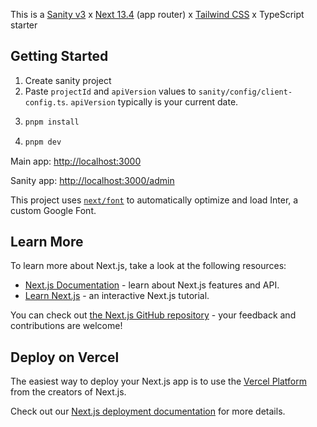This is a [Sanity v3](https://www.sanity.io/) x [Next 13.4](https://nextjs.org/) (app router) x [Tailwind CSS](https://tailwindcss.com/) x TypeScript starter

## Getting Started

1. Create sanity project
2. Paste `projectId` and `apiVersion` values to `sanity/config/client-config.ts`.
   `apiVersion` typically is your current date.
3. ```bash
   pnpm install
   ```
4. ```bash
   pnpm dev
   ```

Main app: [http://localhost:3000](http://localhost:3000)

Sanity app: [http://localhost:3000/admin](http://localhost:3000/admin)

This project uses [`next/font`](https://nextjs.org/docs/basic-features/font-optimization) to automatically optimize and load Inter, a custom Google Font.

## Learn More

To learn more about Next.js, take a look at the following resources:

- [Next.js Documentation](https://nextjs.org/docs) - learn about Next.js features and API.
- [Learn Next.js](https://nextjs.org/learn) - an interactive Next.js tutorial.

You can check out [the Next.js GitHub repository](https://github.com/vercel/next.js/) - your feedback and contributions are welcome!

## Deploy on Vercel

The easiest way to deploy your Next.js app is to use the [Vercel Platform](https://vercel.com/new?utm_medium=default-template&filter=next.js&utm_source=create-next-app&utm_campaign=create-next-app-readme) from the creators of Next.js.

Check out our [Next.js deployment documentation](https://nextjs.org/docs/deployment) for more details.
